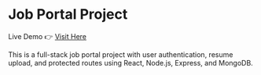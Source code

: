 # Job Portal Project

Live Demo 👉 [Visit Here](https://job-portal-frontend-final.onrender.com)

This is a full-stack job portal project with user authentication, resume upload, and protected routes using React, Node.js, Express, and MongoDB.
